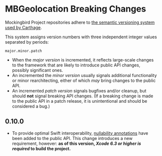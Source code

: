 # MBGeolocation Breaking Changes

Mockingbird Project repositories adhere to [the semantic versioning system used by Carthage](https://github.com/Carthage/Carthage/blob/master/Documentation/Artifacts.md#version-requirement).

This system assigns version numbers with three independent integer values separated by periods:

    major.minor.patch

- When the *major version* is incremented, it reflects large-scale changes to the framework that are likely to introduce public API changes, possibly significant ones.
- An incremented the *minor version* usually signals additional functionality or minor rearchitecting, either of which *may* bring changes to the public API.
- An incremented *patch version* signals bugfixes and/or cleanup, but should **not** signal breaking API changes. (If a breaking change is made to the public API in a patch release, it is unintentional and should be considered a bug.)

## 0.10.0

- To provide optimal Swift interoperability, [nullability annotations](https://developer.apple.com/swift/blog/?id=25) have been added to the public API. This change introduces a new requirement, however: **as of this version, _Xcode 6.3 or higher is required_ to build the project.**
